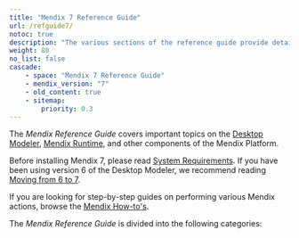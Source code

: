 ```yaml
---
title: "Mendix 7 Reference Guide"
url: /refguide7/
notoc: true
description: "The various sections of the reference guide provide details on the features and functionality of the Mendix Platform."
weight: 80
no_list: false
cascade:
    - space: "Mendix 7 Reference Guide"
    - mendix_version: "7"
    - old_content: true
    - sitemap:
        priority: 0.3
---
```


The *Mendix Reference Guide* covers important topics on the  [Desktop Modeler](/refguide7/desktop-modeler/), [Mendix Runtime](/refguide7/runtime/), and other components of the Mendix Platform.

Before installing Mendix 7, please read [System Requirements](/refguide7/system-requirements/). If you have been using version 6 of the Desktop Modeler, we recommend reading [Moving from 6 to 7](/refguide7/moving-from-6-to-7/).

If you are looking for step-by-step guides on performing various Mendix actions, browse the [Mendix How-to's](/howto7/).

The *Mendix Reference Guide* is divided into the following categories:



